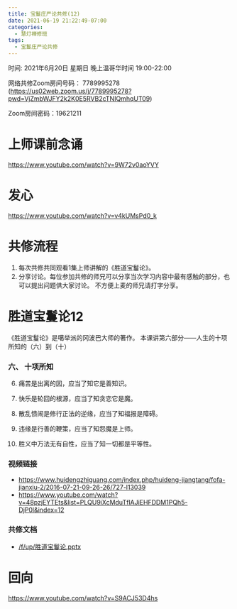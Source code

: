 ```yaml
---
title: 宝鬘庄严论共修(12)
date: 2021-06-19 21:22:49-07:00
categories:
  - 慧灯禅修班
tags:
  - 宝鬘庄严论共修
---
```

<!--StartFragment-->
时间: 2021年6月20日 星期日 晚上温哥华时间 19:00-22:00

网络共修Zoom房间号码： 7789995278 (<https://us02web.zoom.us/j/7789995278?pwd=VjZmbWJFY2k2K0E5RVB2cTNIQmhqUT09>)

Zoom房间密码：19621211

# 上师课前念诵

<https://www.youtube.com/watch?v=9W72v0aoYVY>

# 发心

<https://www.youtube.com/watch?v=v4kUMsPd0_k>

# 共修流程

1. 每次共修共同观看1集上师讲解的《胜道宝鬘论》。
2. 分享讨论。每位参加共修的师兄可以分享当次学习内容中最有感触的部分，也可以提出问题供大家讨论。 不方便上麦的师兄请打字分享。

# 胜道宝鬘论12

《胜道宝鬘论》是噶举派的冈波巴大师的著作。 本课讲第六部分——人生的十项所知的（六）到（十）


### 六、 十项所知

6. 痛苦是出离的因，应当了知它是善知识。
7. 快乐是轮回的根源，应当了知贪恋它是魔。
8. 散乱愦闹是修行正法的逆缘，应当了知福报是障碍。
9. 违缘是行善的鞭策，应当了知怨魔是上师。

10. 胜义中万法无有自性，应当了知一切都是平等性。




### 视频链接

* <https://www.huidengzhiguang.com/index.php/huideng-jiangtang/fofa-jianxiu-2/2016-07-21-09-26-26/727-l13039>
* <https://www.youtube.com/watch?v=48pzjEYTEts&list=PLQU9iXcMduTflAJiEHFDDM1PQh5-DjP0l&index=12>

### 共修文档

* [/f/up/胜道宝鬘论.pptx](https://huidengvan.netlify.app/f/up/%E8%83%9C%E9%81%93%E5%AE%9D%E9%AC%98%E8%AE%BA.pptx)


# 回向

<https://www.youtube.com/watch?v=S9ACJ53D4hs>

<!--EndFragment-->

